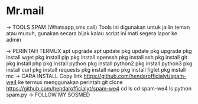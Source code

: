 # Mr.mail
-> TOOLS SPAM (Whatsapp,sms,call)
Tools ini digunakan untuk jailin teman atau musuh, gunakan secara bijak kalau script ini mati segera lapor ke admin

-> PERINTAH TERMUX
apt upgrade
apt update
pkg update
pkg upgrade
pkg install wget
pkg install pip
pkg install openssh
pkg install ssh
pkg install git
pkg install php
pkg install python
pkg install python2
pkg install python3
pkg install curl
pkg install requests
pkg install nano
pkg install figlet
pkg install mc
-> CARA INSTALL
Copy link https://github.com/hendarofficialyt/spam-we4 ke termux menggunakan perintah
git clone https://github.com/hendarofficialyt/spam-we4
cd
ls
cd spam-we4
ls
python spam.py
-> FOLLOW MY SOSMED
